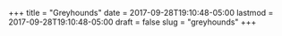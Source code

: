 +++
title = "Greyhounds"
date = 2017-09-28T19:10:48-05:00
lastmod = 2017-09-28T19:10:48-05:00
draft = false
slug = "greyhounds"
+++